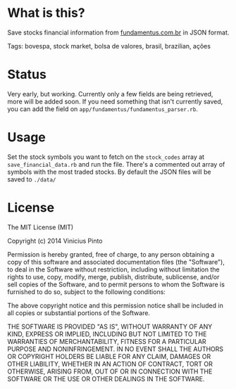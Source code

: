 # What is this?

Save stocks financial information from [fundamentus.com.br](http://www.fundamentus.com.br) in JSON format.

Tags: bovespa, stock market, bolsa de valores, brasil, brazilian, ações

# Status

Very early, but working. Currently only a few fields are being retrieved, more will be added soon. If you need something that isn't currently saved, you can add the field on `app/fundamentus/fundamentus_parser.rb`.

# Usage

Set the stock symbols you want to fetch on the `stock_codes` array at `save_financial_data.rb` and run the file. There's a commented out array of symbols with the most traded stocks. By default the JSON files will be saved to `./data/`

# License

The MIT License (MIT)

Copyright (c) 2014 Vinicius Pinto

Permission is hereby granted, free of charge, to any person obtaining a copy
of this software and associated documentation files (the "Software"), to deal
in the Software without restriction, including without limitation the rights
to use, copy, modify, merge, publish, distribute, sublicense, and/or sell
copies of the Software, and to permit persons to whom the Software is
furnished to do so, subject to the following conditions:

The above copyright notice and this permission notice shall be included in all
copies or substantial portions of the Software.

THE SOFTWARE IS PROVIDED "AS IS", WITHOUT WARRANTY OF ANY KIND, EXPRESS OR
IMPLIED, INCLUDING BUT NOT LIMITED TO THE WARRANTIES OF MERCHANTABILITY,
FITNESS FOR A PARTICULAR PURPOSE AND NONINFRINGEMENT. IN NO EVENT SHALL THE
AUTHORS OR COPYRIGHT HOLDERS BE LIABLE FOR ANY CLAIM, DAMAGES OR OTHER
LIABILITY, WHETHER IN AN ACTION OF CONTRACT, TORT OR OTHERWISE, ARISING FROM,
OUT OF OR IN CONNECTION WITH THE SOFTWARE OR THE USE OR OTHER DEALINGS IN THE
SOFTWARE.
